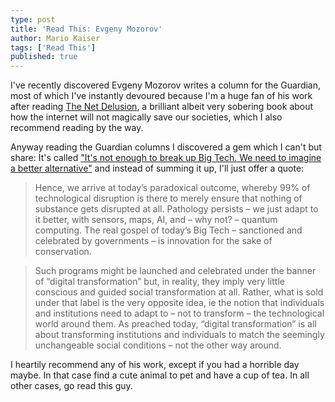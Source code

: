 ```yaml
---
type: post
title: 'Read This: Evgeny Mozorov'
author: Mario Kaiser
tags: ['Read This']
published: true
---
```


I've recently discovered Evgeny Mozorov writes a column for the Guardian, most of which I've instantly devoured because I'm a huge fan of his work after reading [The Net Delusion](http://www.amazon.de/dp/014104957X/ref=nosim?tag=frgmnts-21), a
brilliant albeit very sobering book about how the internet will not magically save our societies, which I also recommend reading by the way.

Anyway reading the Guardian columns I discovered a gem which I can't but share: It's called ["It's not enough to break up Big Tech. We need to imagine a better alternative"](https://www.theguardian.com/commentisfree/2019/may/11/big-tech-progressive-vision-silicon-valley) and instead of summing it up, I'll just offer a quote:

<blockquote>Hence, we arrive at today’s paradoxical outcome, whereby 99% of technological disruption is there to merely ensure that nothing of substance gets disrupted at all. Pathology persists – we just adapt to it better, with sensors, maps, AI, and – why not? – quantum computing. The real gospel of today’s Big Tech – sanctioned and celebrated by governments – is innovation for the sake of conservation.</blockquote>

<blockquote>Such programs might be launched and celebrated under the banner of “digital transformation” but, in reality, they imply very little conscious and guided social transformation at all. Rather, what is sold under that label is the very opposite idea, ie the notion that individuals and institutions need to adapt to – not to transform – the technological world around them. As preached today, “digital transformation” is all about transforming institutions and individuals to match the seemingly unchangeable social conditions – not the other way around.</blockquote>

I heartily recommend any of his work, except if you had a horrible day maybe. In that case find a cute animal to pet and have a cup of tea. In all other cases, go read this guy.
